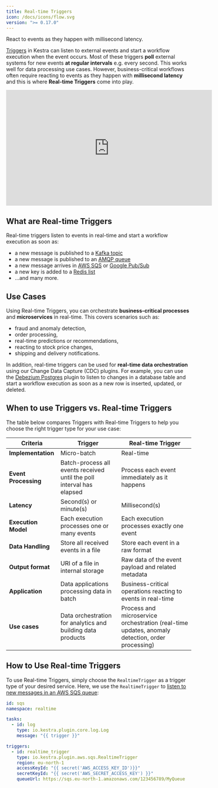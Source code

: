 ```yaml
---
title: Real-time Triggers
icon: /docs/icons/flow.svg
version: ">= 0.17.0"
---
```


React to events as they happen with millisecond latency.


[Triggers](index.md) in Kestra can listen to external events and start a workflow execution when the event occurs. Most of these triggers **poll** external systems for new events **at regular intervals** e.g. every second. This works well for data processing use cases. However, business-critical workflows often require reacting to events as they happen with **millisecond latency** and this is where **Real-time Triggers** come into play.

<div class="video-container">
    <iframe width="560" height="315" src="https://www.youtube.com/embed/bLzk4dKc95g?si=To23PJ0Ags7Mtb7f" title="YouTube video player" frameborder="0" allow="accelerometer; autoplay; clipboard-write; encrypted-media; gyroscope; picture-in-picture; web-share" referrerpolicy="strict-origin-when-cross-origin" allowfullscreen></iframe>
</div>

## What are Real-time Triggers

Real-time triggers listen to events in real-time and start a workflow execution as soon as:
- a new message is published to a [Kafka topic](/plugins/plugin-kafka/triggers/io.kestra.plugin.kafka.realtimetrigger)
- a new message is published to an [AMQP queue](/plugins/plugin-amqp/triggers/io.kestra.plugin.amqp.realtimetrigger)
- a new message arrives in [AWS SQS](/plugin-aws/triggers/sqs/io.kestra.plugin.aws.sqs.realtimetrigger) or [Google Pub/Sub](/plugins/plugin-gcp/triggers/pubsub/io.kestra.plugin.gcp.pubsub.realtimetrigger)
- a new key is added to a [Redis list](/plugins/plugin-redis/triggers/io.kestra.plugin.redis.realtimetriggerlist)
- ...and many more.

## Use Cases

Using Real-time Triggers, you can orchestrate **business-critical processes** and **microservices** in real-time. This covers scenarios such as:
- fraud and anomaly detection,
- order processing,
- real-time predictions or recommendations,
- reacting to stock price changes,
- shipping and delivery notifications.

In addition, real-time triggers can be used for **real-time data orchestration** using our Change Data Capture (CDC) plugins. For example, you can use the [Debezium Postgres](/plugins/plugin-debezium-postgres/triggers/io.kestra.plugin.debezium.postgres.realtimetrigger) plugin to listen to changes in a database table and start a workflow execution as soon as a new row is inserted, updated, or deleted.

## When to use Triggers vs. Real-time Triggers

The table below compares Triggers with Real-time Triggers to help you choose the right trigger type for your use case:

| Criteria             | Trigger                                                               | Real-time Trigger                                                                               |
|----------------------|-----------------------------------------------------------------------|-------------------------------------------------------------------------------------------------|
| **Implementation**   | Micro-batch                                                           | Real-time                                                                                       |
| **Event Processing** | Batch-process all events received until the poll interval has elapsed | Process each event immediately as it happens                                                    |
| **Latency**          | Second(s) or minute(s)                                                | Millisecond(s)                                                                                  |
| **Execution Model**  | Each execution processes one or many events                           | Each execution processes exactly one event                                                      |
| **Data Handling**    | Store all received events in a file                                   | Store each event in a raw format                                                                |
| **Output format**    | URI of a file in internal storage                                     | Raw data of the event payload and related metadata                                              |
| **Application**      | Data applications processing data in batch                            | Business-critical operations reacting to events in real-time                                    |
| **Use cases**        | Data orchestration for analytics and building data products           | Process and microservice orchestration (real-time updates, anomaly detection, order processing) |


## How to Use Real-time Triggers

To use Real-time Triggers, simply choose the `RealtimeTrigger` as a trigger type of your desired service. Here, we use the `RealtimeTrigger` to [listen to new messages in an AWS SQS queue](https://youtu.be/bLzk4dKc95g):

```yaml
id: sqs
namespace: realtime

tasks:
  - id: log
    type: io.kestra.plugin.core.log.Log
    message: "{{ trigger }}"

triggers:
  - id: realtime_trigger
    type: io.kestra.plugin.aws.sqs.RealtimeTrigger
    region: eu-north-1
    accessKeyId: "{{ secret('AWS_ACCESS_KEY_ID')}}"
    secretKeyId: "{{ secret('AWS_SECRET_ACCESS_KEY') }}"
    queueUrl: https://sqs.eu-north-1.amazonaws.com/123456789/MyQueue
```

